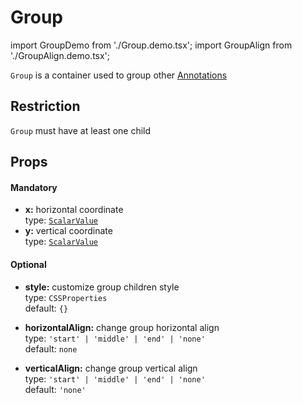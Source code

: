 # Group

import GroupDemo from './Group.demo.tsx';
import GroupAlign from './GroupAlign.demo.tsx';

`Group` is a container used to group other [Annotations](./000_intro.md)

<GroupDemo/>

## Restriction

`Group` must have at least one child

## Props

#### Mandatory

- **x:** horizontal coordinate<br />
  type: [`ScalarValue`](../500_types/scalarValue.md)<br/>
- **y:** vertical coordinate<br />
  type: [`ScalarValue`](../500_types/scalarValue.md)<br/>

#### Optional

- **style:** customize group children style<br />
  type: `CSSProperties`<br/>
  default: `{}`

- **horizontalAlign:** change group horizontal align<br />
  type: `'start' | 'middle' | 'end' | 'none'`<br/>
  default: `none`
- **verticalAlign:** change group vertical align<br />
  type: `'start' | 'middle' | 'end' | 'none'`<br/>
  default: `'none'`

<GroupAlign/>
